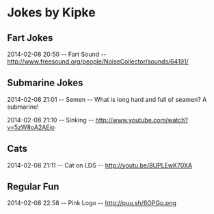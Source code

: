 # Jokes by Kipke

## Fart Jokes
2014-02-08 20:50 -- Fart Sound -- http://www.freesound.org/people/NoiseCollector/sounds/64191/

## Submarine Jokes
2014-02-08 21:01 -- Semen      -- What is long hard and full of seamen? A submarine!

2014-02-08 21:10 -- Sinking    -- http://www.youtube.com/watch?v=5zW8oA2AEio

## Cats
2014-02-08 21:11 -- Cat on LDS -- http://youtu.be/8UPLEwK70XA

## Regular Fun
2014-02-08 22:58 -- Pink Logo  -- http://puu.sh/6OPGp.png
